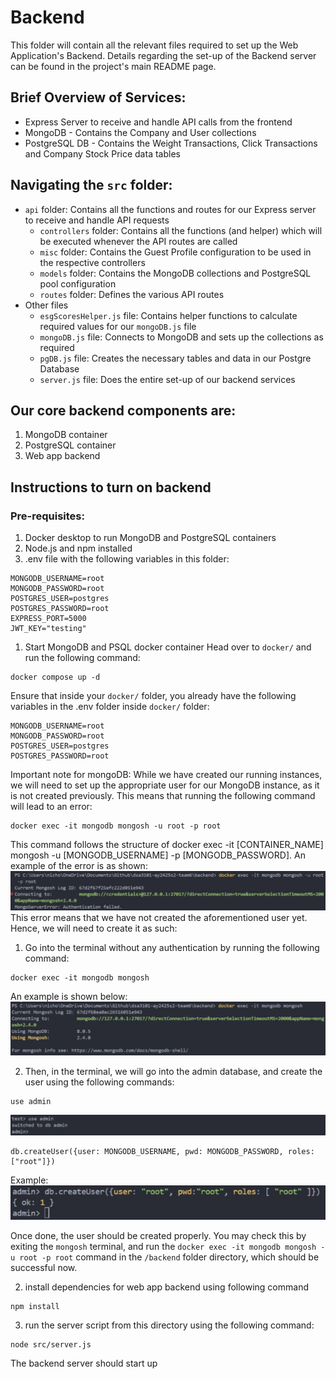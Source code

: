 # Backend

This folder will contain all the relevant files required to set up the Web Application's Backend.
Details regarding the set-up of the Backend server can be found in the project's main README page.

## Brief Overview of Services:

- Express Server to receive and handle API calls from the frontend
- MongoDB - Contains the Company and User collections
- PostgreSQL DB - Contains the Weight Transactions, Click Transactions and Company Stock Price data tables

## Navigating the `src` folder:

- `api` folder: Contains all the functions and routes for our Express server to receive and handle API requests
  - `controllers` folder: Contains all the functions (and helper) which will be executed whenever the API routes are called
  - `misc` folder: Contains the Guest Profile configuration to be used in the respective controllers
  - `models` folder: Contains the MongoDB collections and PostgreSQL pool configuration
  - `routes` folder: Defines the various API routes
- Other files
  - `esgScoresHelper.js` file: Contains helper functions to calculate required values for our `mongoDB.js` file
  - `mongoDB.js` file: Connects to MongoDB and sets up the collections as required
  - `pgDB.js` file: Creates the necessary tables and data in our Postgre Database
  - `server.js` file: Does the entire set-up of our backend services

## Our core backend components are:
1) MongoDB container
2) PostgreSQL container
3) Web app backend

## Instructions to turn on backend

### Pre-requisites:
1) Docker desktop to run MongoDB and PostgreSQL containers
2) Node.js and npm installed
3) .env file with the following variables in this folder:
```
MONGODB_USERNAME=root
MONGODB_PASSWORD=root
POSTGRES_USER=postgres
POSTGRES_PASSWORD=root
EXPRESS_PORT=5000
JWT_KEY="testing"
```

1) Start MongoDB and PSQL docker container
Head over to `docker/` and run the following command:
```
docker compose up -d
```
Ensure that inside your `docker/` folder, you already have the following variables in the .env folder inside `docker/` folder:
```
MONGODB_USERNAME=root
MONGODB_PASSWORD=root
POSTGRES_USER=postgres
POSTGRES_PASSWORD=root
```
Important note for mongoDB:
 While we have created our running instances, we will need to set up the appropriate user for our MongoDB instance, as it is not created previously.
   This means that running the following command will lead to an error:

   ```shell
   docker exec -it mongodb mongosh -u root -p root
   ```

   This command follows the structure of docker exec -it [CONTAINER_NAME] mongosh -u [MONGODB_USERNAME] -p [MONGODB_PASSWORD]. An example of the error is as shown:
   ![MongoDB Authentication Error](./attachments/MongoDB_User_Authentication_Failed.png)
   This error means that we have not created the aforementioned user yet. Hence, we will need to create it as such:

   1. Go into the terminal without any authentication by running the following command:

   ```shell
   docker exec -it mongodb mongosh
   ```

   An example is shown below:
   ![MongoDB Shell Without Authentication](./attachments/MongoDB_No_Authentication.png)

   2. Then, in the terminal, we will go into the admin database, and create the user using the following commands:

   ```shell
   use admin
   ```

   ![Use Admin Database](./attachments/MongoDB_Use_Admin.png)

   ```shell
   db.createUser({user: MONGODB_USERNAME, pwd: MONGODB_PASSWORD, roles:["root"]})
   ```

   Example:
   ![Creating root user](./attachments/MongoDB_Create_Root_User.png)

   Once done, the user should be created properly. You may check this by exiting the `mongosh` terminal, and run the `docker exec -it mongodb mongosh -u root -p root` command in the `/backend` folder directory, which should be successful now.

2) install dependencies for web app backend using following command
```
npm install
```
3) run the server script from this directory using the following command:
```
node src/server.js
```

The backend server should start up


  
